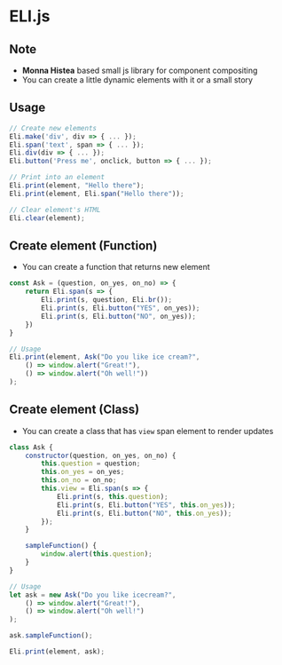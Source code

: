 # ELI.js

## Note
* __Monna Histea__ based small js library for component compositing
* You can create a little dynamic elements with it or a small story

## Usage
```js
// Create new elements
Eli.make('div', div => { ... });
Eli.span('text', span => { ... });
Eli.div(div => { ... });
Eli.button('Press me', onclick, button => { ... });

// Print into an element
Eli.print(element, "Hello there");
Eli.print(element, Eli.span("Hello there"));

// Clear element's HTML
Eli.clear(element);
```

## Create element (Function)
* You can create a function that returns new element
```js
const Ask = (question, on_yes, on_no) => {
	return Eli.span(s => {
		Eli.print(s, question, Eli.br());
		Eli.print(s, Eli.button("YES", on_yes));
		Eli.print(s, Eli.button("NO", on_yes));
	})
}

// Usage
Eli.print(element, Ask("Do you like ice cream?",
	() => window.alert("Great!"),
	() => window.alert("Oh well!"))
);
```


## Create element (Class)
* You can create a class that has `view` span element to render updates
```js
class Ask {
	constructor(question, on_yes, on_no) {
		this.question = question;
		this.on_yes = on_yes;
		this.on_no = on_no;
		this.view = Eli.span(s => {
			Eli.print(s, this.question);
			Eli.print(s, Eli.button("YES", this.on_yes));
			Eli.print(s, Eli.button("NO", this.on_yes));
		});
	}

	sampleFunction() {
		window.alert(this.question);
	}
}

// Usage
let ask = new Ask("Do you like icecream?",
	() => window.alert("Great!"),
	() => window.alert("Oh well!")
);

ask.sampleFunction();

Eli.print(element, ask);
```
